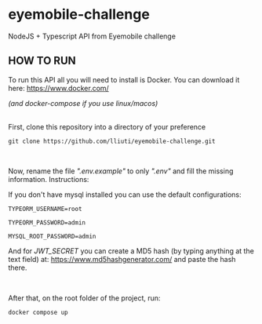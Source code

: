 # eyemobile-challenge

NodeJS + Typescript API from Eyemobile challenge

## HOW TO RUN

To run this API all you will need to install is Docker. You can download it here:
https://www.docker.com/

_(and docker-compose if you use linux/macos)_

<br>
First, clone this repository into a directory of your preference

```
git clone https://github.com/lliuti/eyemobile-challenge.git
```

<br>

Now, rename the file _".env.example"_ to only _".env"_ and fill the missing information. Instructions:

If you don't have mysql installed you can use the default configurations:

```
TYPEORM_USERNAME=root

TYPEORM_PASSWORD=admin

MYSQL_ROOT_PASSWORD=admin
```

And for _JWT_SECRET_ you can create a MD5 hash (by typing anything at the text field) at: https://www.md5hashgenerator.com/ and paste the hash there.

<br>

After that, on the root folder of the project, run:

```
docker compose up
```
